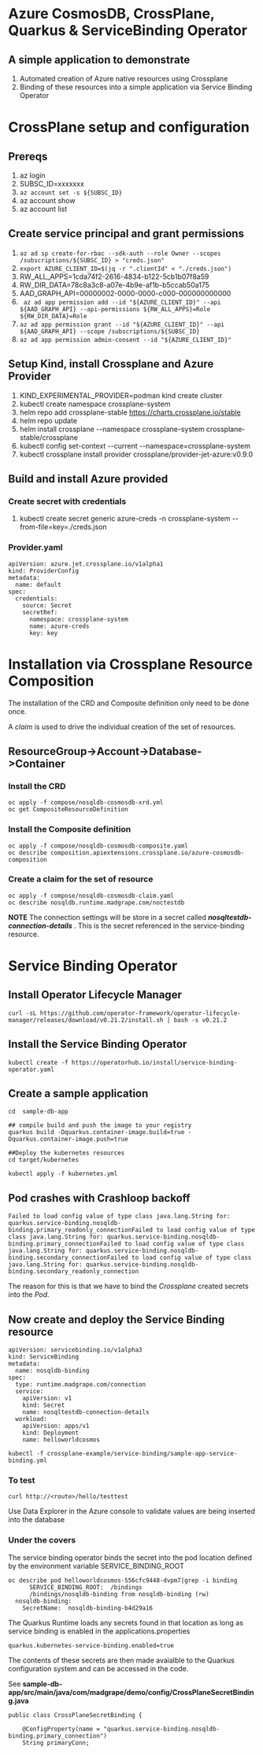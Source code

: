 # Azure CosmosDB, CrossPlane, Quarkus & ServiceBinding Operator

## A simple application to demonstrate
1. Automated creation of Azure native resources using Crossplane 
1. Binding of these resources into a simple application via Service Binding Operator


# CrossPlane setup and configuration
## Prereqs
1. az login
1. SUBSC_ID=xxxxxxx
1. ```az account set -s ${SUBSC_ID}```
1. az account show
1. az account list

## Create service principal and grant permissions
1. ```az ad sp create-for-rbac --sdk-auth --role Owner --scopes /subscriptions/${SUBSC_ID} > "creds.json"```
1. ```export AZURE_CLIENT_ID=$(jq -r ".clientId" < "./creds.json")```
1. RW_ALL_APPS=1cda74f2-2616-4834-b122-5cb1b07f8a59
1. RW_DIR_DATA=78c8a3c8-a07e-4b9e-af1b-b5ccab50a175
1. AAD_GRAPH_API=00000002-0000-0000-c000-000000000000
1. ``` az ad app permission add --id "${AZURE_CLIENT_ID}" --api ${AAD_GRAPH_API} --api-permissions ${RW_ALL_APPS}=Role ${RW_DIR_DATA}=Role```
1. ```az ad app permission grant --id "${AZURE_CLIENT_ID}" --api ${AAD_GRAPH_API} --scope /subscriptions/${SUBSC_ID}``` 
1. ```az ad app permission admin-consent --id "${AZURE_CLIENT_ID}" ```


## Setup Kind, install Crossplane and Azure Provider 
1. KIND_EXPERIMENTAL_PROVIDER=podman kind create cluster
1. kubectl create namespace crossplane-system
1. helm repo add crossplane-stable https://charts.crossplane.io/stable
1. helm repo update
1. helm install crossplane --namespace crossplane-system crossplane-stable/crossplane
1. kubectl config set-context --current --namespace=crossplane-system
1. kubectl crossplane install provider crossplane/provider-jet-azure:v0.9.0

## Build and install Azure provided

### Create secret with credentials
1. kubectl create secret generic azure-creds -n crossplane-system --from-file=key=./creds.json

### Provider.yaml 
```
apiVersion: azure.jet.crossplane.io/v1alpha1
kind: ProviderConfig
metadata:
  name: default
spec:
  credentials:
    source: Secret
    secretRef:
      namespace: crossplane-system
      name: azure-creds
      key: key
```

# Installation via Crossplane Resource Composition

The installation of the CRD and Composite definition only need to be done once.

A _claim_ is used to drive the individual creation of the set of resources.

## **ResourceGroup->Account->Database->Container**

### Install the CRD
```
oc apply -f compose/nosqldb-cosmosdb-xrd.yml
oc get CompositeResourceDefinition
```

### Install the Composite definition
```
oc apply -f compose/nosqldb-cosmosdb-composite.yaml 
oc describe composition.apiextensions.crossplane.io/azure-cosmosdb-composition
```

### Create a claim for the set of resource
```
oc apply -f compose/nosqldb-cosmosdb-claim.yaml
oc describe nosqldb.runtime.madgrape.com/noctestdb
```

**NOTE** The connection settings will be store in a secret called _**nosqltestdb-connection-details**_ . 
This is the secret referenced in the service-binding resource.

# Service Binding Operator

## Install Operator Lifecycle Manager
```
curl -sL https://github.com/operator-framework/operator-lifecycle-manager/releases/download/v0.21.2/install.sh | bash -s v0.21.2
```

## Install the Service Binding Operator
```
kubectl create -f https://operatorhub.io/install/service-binding-operator.yaml
```

## Create a sample application
```
cd  sample-db-app

## compile build and push the image to your registry
quarkus build -Dquarkus.container-image.build=true -Dquarkus.container-image.push=true

##Deploy the kubernetes resources
cd target/kubernetes

kubectl apply -f kubernetes.yml
```

## Pod crashes with Crashloop backoff 

```
Failed to load config value of type class java.lang.String for: quarkus.service-binding.nosqldb-binding.primary_readonly_connectionFailed to load config value of type class java.lang.String for: quarkus.service-binding.nosqldb-binding.primary_connectionFailed to load config value of type class java.lang.String for: quarkus.service-binding.nosqldb-binding.secondary_connectionFailed to load config value of type class java.lang.String for: quarkus.service-binding.nosqldb-binding.secondary_readonly_connection
```


The reason for this is that we have to bind the _Crossplane_ created secrets into the _Pod_. 

## Now create and deploy the Service Binding resource

```
apiVersion: servicebinding.io/v1alpha3
kind: ServiceBinding
metadata:
  name: nosqldb-binding
spec:
  type: runtime.madgrape.com/connection
  service:
    apiVersion: v1
    kind: Secret
    name: nosqltestdb-connection-details
  workload:
    apiVersion: apps/v1
    kind: Deployment
    name: helloworldcosmos
```

```
kubectl -f crossplane-example/service-binding/sample-app-service-binding.yml
```

### To test
```
curl http://<route>/hello/testtest
```

Use Data Explorer in the Azure console to validate values are being inserted into the database


### Under the covers
The service binding operator binds the secret into the pod location defined by the environment variable SERVICE_BINDING_ROOT

```
oc describe pod helloworldcosmos-556cfc9448-dvpm7|grep -i binding
      SERVICE_BINDING_ROOT:  /bindings
      /bindings/nosqldb-binding from nosqldb-binding (rw)
  nosqldb-binding:
    SecretName:  nosqldb-binding-b4d29a16
```

The Quarkus Runtime loads any secrets found in that location as long as service binding is enabled in the applications.properties
```
quarkus.kubernetes-service-binding.enabled=true
```

The contents of these secrets are then made avaialble to the Quarkus configuration system and can be accessed in the code.

See __sample-db-app/src/main/java/com/madgrape/demo/config/CrossPlaneSecretBinding.java__
```
public class CrossPlaneSecretBinding {

    @ConfigProperty(name = "quarkus.service-binding.nosqldb-binding.primary_connection")
    String primaryConn;
```


